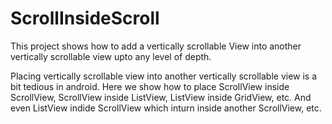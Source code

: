 ScrollInsideScroll
==================

This project shows how to add a vertically scrollable View into another vertically scrollable view upto any level of depth.

Placing vertically scrollable view into another vertically scrollable view is a bit tedious in android. Here we show how to place ScrollView inside ScrollView, ScrollView inside ListView, ListView inside GridView, etc. And even ListView indide ScrollView which inturn inside another ScrollView, etc.
